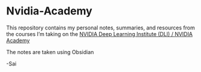# Nvidia-Academy
This repository contains my personal notes, summaries, and resources from the courses I’m taking on the [NVIDIA Deep Learning Institute (DLI) / NVIDIA Academy](https://www.nvidia.com/en-us/training/)

The notes are taken using Obsidian

-Sai
